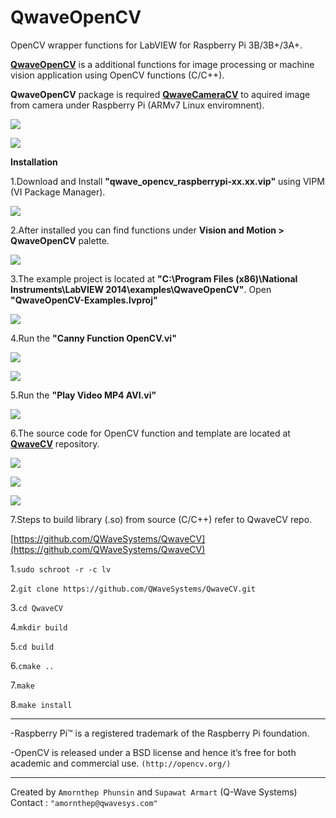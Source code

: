 # QwaveOpenCV

OpenCV wrapper functions for LabVIEW for Raspberry Pi 3B/3B+/3A+.

[**QwaveOpenCV**](https://github.com/QWaveSystems/QwaveOpenCV) is a additional functions for image processing or machine vision application using OpenCV functions (C/C++). 

**QwaveOpenCV** package is required [**QwaveCameraCV**](https://github.com/QWaveSystems/QwaveCameraCV) to aquired image from camera under Raspberry Pi (ARMv7 Linux enviromnent).

![](http://ftp.qwavesys.com/tmp_pics/QwaveOpenCV-06.png)

![](http://ftp.qwavesys.com/tmp_pics/QwaveOpenCV-09.png)

**Installation**

1.Download and Install **"qwave_opencv_raspberrypi-xx.xx.vip"** using VIPM (VI Package Manager).

![](http://ftp.qwavesys.com/tmp_pics/QwaveOpenCV-08.png)

2.After installed you can find functions under **Vision and Motion > QwaveOpenCV** palette.

![](http://ftp.qwavesys.com/tmp_pics/QwaveOpenCV-00.png)

3.The example project is located at **"C:\Program Files (x86)\National Instruments\LabVIEW 2014\examples\QwaveOpenCV"**. Open **"QwaveOpenCV-Examples.lvproj"**

![](http://ftp.qwavesys.com/tmp_pics/QwaveOpenCV-04.png)

4.Run the **"Canny Function OpenCV.vi"**

![](http://ftp.qwavesys.com/tmp_pics/QwaveOpenCV-05.png)

![](http://ftp.qwavesys.com/tmp_pics/QwaveOpenCV-06.png)

5.Run the **"Play Video MP4 AVI.vi"**

![](http://ftp.qwavesys.com/tmp_pics/QwaveOpenCV-07.png)

6.The source code for OpenCV function and template are located at [**QwaveCV**](https://github.com/QWaveSystems/QwaveCV) repository.

![](http://ftp.qwavesys.com/tmp_pics/QwaveOpenCV-11.png)

![](http://ftp.qwavesys.com/tmp_pics/QwaveOpenCV-02.png)

![](http://ftp.qwavesys.com/tmp_pics/QwaveOpenCV-03.png)

7.Steps to build library (.so) from source (C/C++) refer to QwaveCV repo.

[https://github.com/QWaveSystems/QwaveCV](https://github.com/QWaveSystems/QwaveCV)

  1.`sudo schroot -r -c lv`

  2.`git clone https://github.com/QWaveSystems/QwaveCV.git`

  3.`cd QwaveCV`

  4.`mkdir build`

  5.`cd build`

  6.`cmake ..`

  7.`make`

  8.`make install`

-----------------------------------------------------------------

-Raspberry Pi™ is a registered trademark of the Raspberry Pi foundation.

-OpenCV is released under a BSD license and hence it’s free for both academic and commercial use. `(http://opencv.org/)`

------------------------------------------------------------------
Created by `Amornthep Phunsin` and `Supawat Armart` (Q-Wave Systems)
Contact : `"amornthep@qwavesys.com"`
